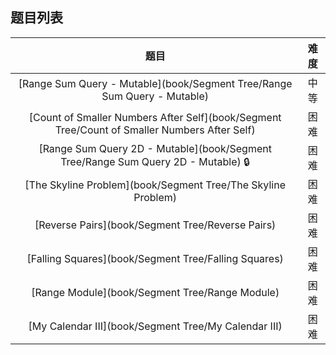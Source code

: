 ## 题目列表  
| 题目 | 难度 |  
|:---:|:---:|  
| [Range Sum Query - Mutable](book/Segment Tree/Range Sum Query - Mutable) | 中等 |   
| [Count of Smaller Numbers After Self](book/Segment Tree/Count of Smaller Numbers After Self) | 困难 |   
| [Range Sum Query 2D - Mutable](book/Segment Tree/Range Sum Query 2D - Mutable) :lock: | 困难 |   
| [The Skyline Problem](book/Segment Tree/The Skyline Problem) | 困难 |   
| [Reverse Pairs](book/Segment Tree/Reverse Pairs) | 困难 |   
| [Falling Squares](book/Segment Tree/Falling Squares) | 困难 |   
| [Range Module](book/Segment Tree/Range Module) | 困难 |   
| [My Calendar III](book/Segment Tree/My Calendar III) | 困难 |   
